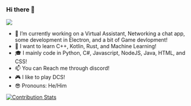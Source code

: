 ### Hi there 👋
![](https://komarev.com/ghpvc/?username=Jun3-dev&style=flat-square)
- 🔭 I’m currently working on a Virtual Assistant, Networking a chat app, some development in Electron, and a bit of Game devlopment!
- 🌱 I want to learn C++, Kotlin, Rust, and Machine Learning!
- 🎓 I mainly code in Python, C#, Javascript, NodeJS, Java, HTML, and CSS!
- 📫 You can Reach me through discord!  
- 🎮 I like to play DCS!
- 😎 Pronouns: He/Him


[![Contribution Stats](https://github-contribution-stats.vercel.app/api/?username=junlee-3)](https://github.com/LordDashMe/github-contribution-stats/)
